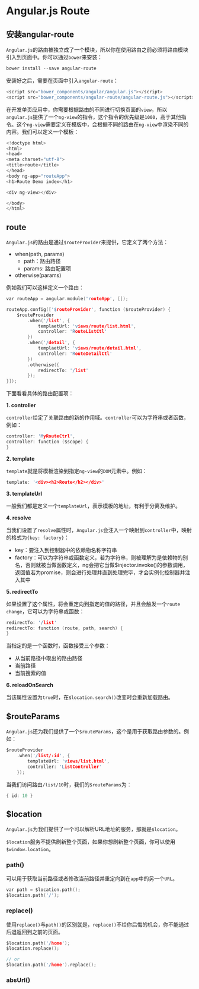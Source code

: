 Angular.js Route
========

## 安装angular-route

`Angular.js`的路由被独立成了一个模块，所以你在使用路由之前必须将路由模块引入到页面中。你可以通过`bower`来安装：

```c
bower install --save angular-route
```

安装好之后，需要在页面中引入`angular-route`：

```c
<script src="bower_components/angular/angular.js"></script>
<script src="bower_components/angular-route/angular-route.js"></script>
```

在开发单页应用中，你需要根据路由的不同进行切换页面的`view`，所以`angular.js`提供了一个`ng-view`的指令，这个指令的优先级是`1000`，高于其他指令。这个`ng-view`需要定义在模版中，会根据不同的路由在`ng-view`中渲染不同的内容。我们可以定义一个模板：

```c
<!doctype html>
<html>
<head>
<meta charset="utf-8">
<title>route</title>
</head>
<body ng-app="routeApp">
<h1>Route Demo index</h1>

<div ng-view></div>

</body>
</html>  
```

## route

`Angular.js`的路由是通过`$routeProvider`来提供，它定义了两个方法：

 - when(path, params)
	 - path：路由路径
	 - params: 路由配置项
 - otherwise(params)

例如我们可以这样定义一个路由：


```c
var routeApp = angular.module('routeApp', []);

routeApp.config(['$routeProvider', function ($routeProvider) {
	$routeProvider
		.when('/list', {
			templaetUrl: 'views/route/list.html',
			controller: 'RouteListCtl'
		})
		.when('/detail', {
			templaetUrl: 'views/route/detail.html',
			controller: 'RouteDetailCtl'
		})
		.otherwise({
			redirectTo: '/list'
		});
}]);
```

下面看看具体的路由配置项：

 **1. controller**

`controller`给定了关联路由的新的作用域。`controller`可以为字符串或者函数，例如：

```c
controller: 'MyRouteCtrl',
controller: function ($scope) {
}
```

**2. template**

`template`就是将模板渲染到指定`ng-view`的`DOM`元素中。例如：

```c
template: '<div><h2>Route</h2></div>'
```

**3. templateUrl**

一般我们都是定义一个`templateUrl`，表示模板的地址，有利于分离及维护。

**4. resolve**

当我们设置了`resolve`属性时，`Angular.js`会注入一个映射到`controller`中，映射的格式为`{key: factory}`：

 - key：要注入到控制器中的依赖物名称字符串
 - factory：可以为字符串或函数定义，若为字符串，则被理解为是依赖物的别名，否则就被当做函数定义，ng会把它当做$injector.invoke()的参数调用，返回值若为promise，则会进行处理并直到处理完毕，才会实例化控制器并注入其中

**5. redirectTo**

如果设置了这个属性，将会重定向到指定的值的路径，并且会触发一个`route change`，它可以为字符串或函数：

```c
redirectTo: '/list'
redirectTo: function (route, path, search) {
}
```

当指定的是一个函数时，函数接受三个参数：

 - 从当前路径中取出的路由路径
 - 当前路径
 - 当前搜索的值

**6. reloadOnSearch**

当该属性设置为`true`时，在`$location.search()`改变时会重新加载路由。

## $routeParams

`Angular.js`还为我们提供了一个`$routeParams`，这个是用于获取路由参数的。例如：

```c
$routeProvider
	.when('/list/:id', {
		templateUrl: 'views/list.html',
		controller: 'ListController'
	});
```

当我们访问路由`/list/10`时，我们的`$routeParams`为：

```c
{ id: 10 }
```

## $location

`Angular.js`为我们提供了一个可以解析URL地址的服务，那就是`$location`。

`$location`服务不提供刷新整个页面，如果你想刷新整个页面，你可以使用`$window.location`。

### path()

可以用于获取当前路径或者修改当前路径并重定向到在`app`中的另一个`URL`。

```c
var path = $location.path();
$location.path('/');
```

### replace()

使用`replace()`与`path()`的区别就是，`replace()`不给你后悔的机会，你不能通过后退返回到之前的页面。

```c
$location.path('/home');
$location.replace();

// or
$location.path('/home').replace();
```

### absUrl()



